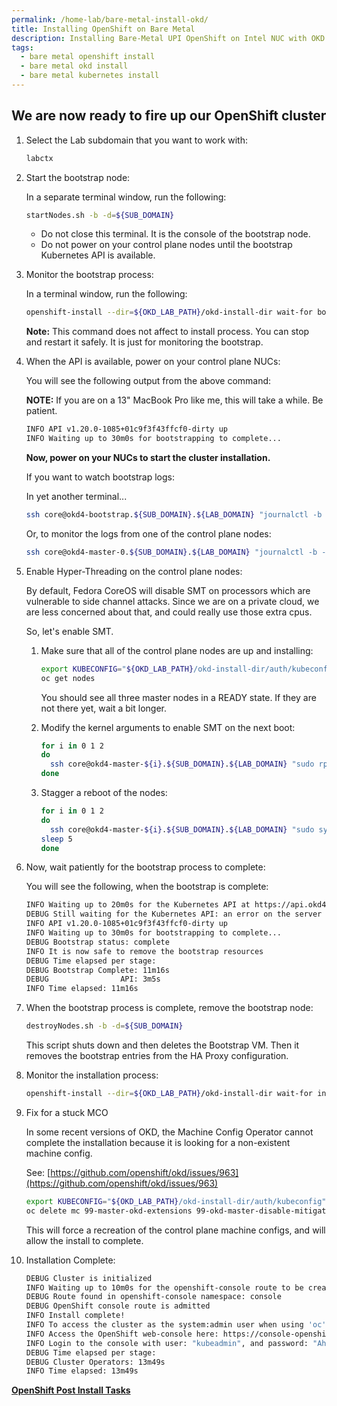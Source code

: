 ```yaml
---
permalink: /home-lab/bare-metal-install-okd/
title: Installing OpenShift on Bare Metal
description: Installing Bare-Metal UPI OpenShift on Intel NUC with OKD
tags:
  - bare metal openshift install
  - bare metal okd install
  - bare metal kubernetes install
---
```


## We are now ready to fire up our OpenShift cluster

1. Select the Lab subdomain that you want to work with:

   ```bash
   labctx
   ```

1. Start the bootstrap node:

   In a separate terminal window, run the following:

   ```bash
   startNodes.sh -b -d=${SUB_DOMAIN}
   ```

   * Do not close this terminal.  It is the console of the bootstrap node.
   * Do not power on your control plane nodes until the bootstrap Kubernetes API is available.

1. Monitor the bootstrap process:

   In a terminal window, run the following:

   ```bash
   openshift-install --dir=${OKD_LAB_PATH}/okd-install-dir wait-for bootstrap-complete --log-level debug
   ```

   __Note:__ This command does not affect to install process.  You can stop and restart it safely.  It is just for monitoring the bootstrap.

1. When the API is available, power on your control plane NUCs:

   You will see the following output from the above command:

   __NOTE:__ If you are on a 13" MacBook Pro like me, this will take a while.  Be patient.

   ```bash
   INFO API v1.20.0-1085+01c9f3f43ffcf0-dirty up     
   INFO Waiting up to 30m0s for bootstrapping to complete... 
   ```

   __Now, power on your NUCs to start the cluster installation.__

   If you want to watch bootstrap logs:

   In yet another terminal...

   ```bash
   ssh core@okd4-bootstrap.${SUB_DOMAIN}.${LAB_DOMAIN} "journalctl -b -f -u release-image.service -u bootkube.service"
   ```

   Or, to monitor the logs from one of the control plane nodes:

   ```bash
   ssh core@okd4-master-0.${SUB_DOMAIN}.${LAB_DOMAIN} "journalctl -b -f -u release-image.service -u bootkube.service"
   ```

1. Enable Hyper-Threading on the control plane nodes:

   By default, Fedora CoreOS will disable SMT on processors which are vulnerable to side channel attacks.  Since we are on a private cloud, we are less concerned about that, and could really use those extra cpus.

   So, let's enable SMT.

   1. Make sure that all of the control plane nodes are up and installing:

      ```bash
      export KUBECONFIG="${OKD_LAB_PATH}/okd-install-dir/auth/kubeconfig"
      oc get nodes
      ```

      You should see all three master nodes in a READY state.  If they are not there yet, wait a bit longer.

   1. Modify the kernel arguments to enable SMT on the next boot:

      ```bash
      for i in 0 1 2
      do
        ssh core@okd4-master-${i}.${SUB_DOMAIN}.${LAB_DOMAIN} "sudo rpm-ostree kargs --replace=\"mitigations=auto,nosmt=auto\""
      done
      ```

   1. Stagger a reboot of the nodes:

      ```bash
      for i in 0 1 2
      do
        ssh core@okd4-master-${i}.${SUB_DOMAIN}.${LAB_DOMAIN} "sudo systemctl reboot"
      sleep 5
      done
      ```

1. Now, wait patiently for the bootstrap process to complete:

   You will see the following, when the bootstrap is complete:

   ```bash
   INFO Waiting up to 20m0s for the Kubernetes API at https://api.okd4.dev.my.awesome.lab:6443... 
   DEBUG Still waiting for the Kubernetes API: an error on the server ("") has prevented the request from succeeding 
   INFO API v1.20.0-1085+01c9f3f43ffcf0-dirty up     
   INFO Waiting up to 30m0s for bootstrapping to complete... 
   DEBUG Bootstrap status: complete                   
   INFO It is now safe to remove the bootstrap resources 
   DEBUG Time elapsed per stage:                      
   DEBUG Bootstrap Complete: 11m16s                   
   DEBUG                API: 3m5s                     
   INFO Time elapsed: 11m16s
   ```

1. When the bootstrap process is complete, remove the bootstrap node:

   ```bash
   destroyNodes.sh -b -d=${SUB_DOMAIN}
   ```

   This script shuts down and then deletes the Bootstrap VM.  Then it removes the bootstrap entries from the HA Proxy configuration.

1. Monitor the installation process:

   ```bash
   openshift-install --dir=${OKD_LAB_PATH}/okd-install-dir wait-for install-complete --log-level debug
   ```

1. Fix for a stuck MCO

   In some recent versions of OKD, the Machine Config Operator cannot complete the installation because it is looking for a non-existent machine config.

   See: [https://github.com/openshift/okd/issues/963](https://github.com/openshift/okd/issues/963)

   ```bash
   export KUBECONFIG="${OKD_LAB_PATH}/okd-install-dir/auth/kubeconfig"
   oc delete mc 99-master-okd-extensions 99-okd-master-disable-mitigations
   ```

   This will force a recreation of the control plane machine configs, and will allow the install to complete.

1. Installation Complete:

   ```bash
   DEBUG Cluster is initialized                       
   INFO Waiting up to 10m0s for the openshift-console route to be created... 
   DEBUG Route found in openshift-console namespace: console 
   DEBUG OpenShift console route is admitted          
   INFO Install complete!                            
   INFO To access the cluster as the system:admin user when using 'oc', run 'export KUBECONFIG=/Users/yourhome/okd-lab/okd-install-dir/auth/kubeconfig' 
   INFO Access the OpenShift web-console here: https://console-openshift-console.apps.okd4.dev.my.awesome.lab 
   INFO Login to the console with user: "kubeadmin", and password: "AhnsQ-CGRqg-gHu2h-rYZw3" 
   DEBUG Time elapsed per stage:                      
   DEBUG Cluster Operators: 13m49s                    
   INFO Time elapsed: 13m49s
   ```

__[OpenShift Post Install Tasks](/home-lab/post-install-okd/)__
